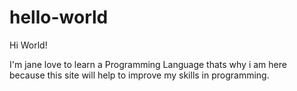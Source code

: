 # hello-world

Hi World!

I'm jane love to learn a Programming Language thats why i am here
because this site will help to improve my skills in programming.
